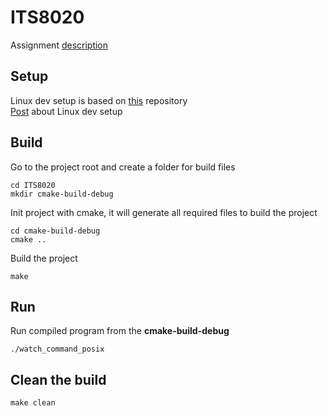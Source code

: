 # ITS8020
Assignment [description](https://gitlab.cs.ttu.ee/henvas/its8020-materials/-/tree/master/assignment/watch)  

## Setup
Linux dev setup is based on [this](https://github.com/maliksahil/docker-ubuntu-sahil) repository  
[Post](https://www.codemag.com/article/1811021/Docker-for-Developers) about Linux dev setup  


## Build
Go to the project root and create a folder for build files
```
cd ITS8020
mkdir cmake-build-debug
```

Init project with cmake, it will generate all required files to build the project
```
cd cmake-build-debug
cmake ..
```
Build the project
```
make
```

## Run
Run compiled program from the **cmake-build-debug**
```
./watch_command_posix
```

## Clean the build
```
make clean
```

